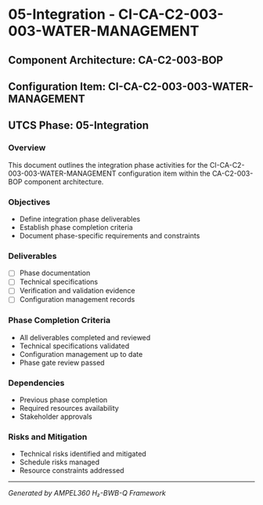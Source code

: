 # 05-Integration - CI-CA-C2-003-003-WATER-MANAGEMENT

## Component Architecture: CA-C2-003-BOP
## Configuration Item: CI-CA-C2-003-003-WATER-MANAGEMENT
## UTCS Phase: 05-Integration

### Overview
This document outlines the integration phase activities for the CI-CA-C2-003-003-WATER-MANAGEMENT configuration item within the CA-C2-003-BOP component architecture.

### Objectives
- Define integration phase deliverables
- Establish phase completion criteria
- Document phase-specific requirements and constraints

### Deliverables
- [ ] Phase documentation
- [ ] Technical specifications
- [ ] Verification and validation evidence
- [ ] Configuration management records

### Phase Completion Criteria
- All deliverables completed and reviewed
- Technical specifications validated
- Configuration management up to date
- Phase gate review passed

### Dependencies
- Previous phase completion
- Required resources availability
- Stakeholder approvals

### Risks and Mitigation
- Technical risks identified and mitigated
- Schedule risks managed
- Resource constraints addressed

---
*Generated by AMPEL360 H₂-BWB-Q Framework*
